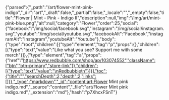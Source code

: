 {"parsed":{"_path":"/art/flower-mint-pink-indigo","_dir":"art","_draft":false,"_partial":false,"_locale":"","_empty":false,"title":"Flower | Mint - Pink - Indigo II","description":null,"img":"/img/art/mint-pink-blue.png","alt":null,"category":"Flower","order":25,"social":{"facebook":"/img/social/facebook.svg","instagram":"/img/social/instagram.svg","youtube":"/img/social/youtube.svg","facebookAlt":"Facebook","instagramAlt":"Instagram","youtubeAlt":"Youtube"},"body":{"type":"root","children":[{"type":"element","tag":"p","props":{},"children":[{"type":"text","value":"Like what you see? Support me with some merch"}]},{"type":"element","tag":"a","props":{"href":"https://www.redbubble.com/shop/ap/103074552","className":["btn","btn-primary","store-link"]},"children":[{"type":"text","value":"\nRedbubble\n"}]}],"toc":{"title":"","searchDepth":2,"depth":2,"links":[]}},"_type":"markdown","_id":"content:art:Flower Mint  pink indigo.md","_source":"content","_file":"art/Flower Mint  pink indigo.md","_extension":"md"},"hash":"p7XhcxFSnT"}
